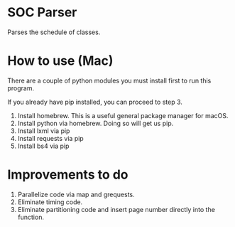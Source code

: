 # SOC Parser
Parses the schedule of classes.

# How to use (Mac)
There are a couple of python modules you must install first to run this program.

If you already have pip installed, you can proceed to step 3.

1. Install homebrew. This is a useful general package manager for macOS.
2. Install python via homebrew. Doing so will get us pip. 
3. Install lxml via pip
4. Install requests via pip
5. Install bs4 via pip

# Improvements to do
1. Parallelize code via map and grequests.
2. Eliminate timing code.
3. Eliminate partitioning code and insert page number directly into the function.
